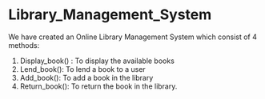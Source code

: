 # Library_Management_System
We have created an Online Library Management System which consist of 4 methods:
1. Display_book() : To display the available books
2. Lend_book(): To lend a book to a user
3. Add_book(): To add a book in the library
4. Return_book(): To return the book in the library.
